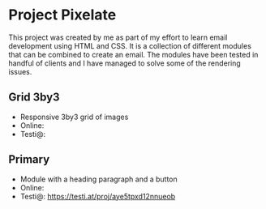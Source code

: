 # Project Pixelate

This project was created by me as part of my effort to learn email development using HTML and CSS. It is a collection of different modules that can be combined to create an email. The modules have been tested in handful of clients and I have managed to solve some of the rendering issues.

## Grid 3by3

- Responsive 3by3 grid of images
- Online: 
- Testi@: 

## Primary

- Module with a heading paragraph and a button
- Online: 
- Testi@: https://testi.at/proj/aye5tpxd12nnueob